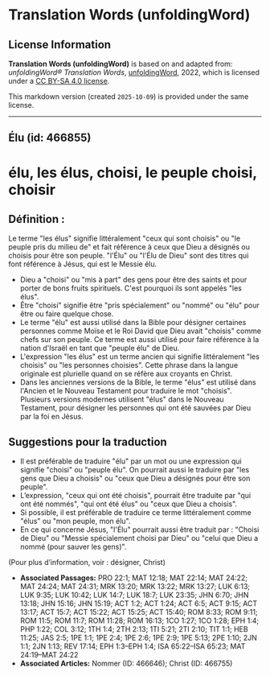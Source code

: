 # Translation Words (unfoldingWord)

## License Information

**Translation Words (unfoldingWord)** is based on and adapted from: _unfoldingWord® Translation Words_, [unfoldingWord](https://unfoldingword.org/utw), 2022, which is licensed under a [CC BY-SA 4.0 license](https://creativecommons.org/licenses/by-sa/4.0/legalcode.en).

This markdown version (created `2025-10-09`) is provided under the same license.



--------------------------------

## Élu (id: 466855)

élu, les élus, choisi, le peuple choisi, choisir
================================================

Définition :
------------

Le terme "les élus" signifie littéralement "ceux qui sont choisis" ou "le peuple pris du milieu de" et fait référence à ceux que Dieu a désignés ou choisis pour être son peuple. "l'Élu" ou "l'Élu de Dieu" sont des titres qui font référence à Jésus, qui est le Messie élu.

* Dieu a "choisi" ou "mis à part" des gens pour être des saints et pour porter de bons fruits spirituels. C'est pourquoi ils sont appelés "les élus".
* Être "choisi" signifie être "pris spécialement" ou "nommé" ou "élu" pour être ou faire quelque chose.
* Le terme "élu" est aussi utilisé dans la Bible pour désigner certaines personnes comme Moïse et le Roi David que Dieu avait "choisis" comme chefs sur son peuple. Ce terme est aussi utilisé pour faire référence à la nation d'Israël en tant que "peuple élu" de Dieu.
* L'expression "les élus" est un terme ancien qui signifie littéralement "les choisis" ou "les personnes choisies". Cette phrase dans la langue originale est plurielle quand on se réfère aux croyants en Christ.
* Dans les anciennes versions de la Bible, le terme "élus" est utilisé dans l'Ancien et le Nouveau Testament pour traduire le mot "choisis". Plusieurs versions modernes utilisent "élus" dans le Nouveau Testament, pour désigner les personnes qui ont été sauvées par Dieu par la foi en Jésus.

Suggestions pour la traduction
------------------------------

* Il est préférable de traduire "élu" par un mot ou une expression qui signifie "choisi" ou "peuple élu". On pourrait aussi le traduire par "les gens que Dieu a choisis" ou "ceux que Dieu a désignés pour être son peuple".
* L’expression, "ceux qui ont été choisis", pourrait être traduite par "qui ont été nommés", "qui ont été élus" ou "ceux que Dieu a choisis".
* Si possible, il est préférable de traduire ce terme littéralement comme "élus" ou "mon peuple, mon élu".
* En ce qui concerne Jésus, "l'Élu" pourrait aussi être traduit par : "Choisi de Dieu" ou "Messie spécialement choisi par Dieu" ou "celui que Dieu a nommé (pour sauver les gens)".

(Pour plus d’information, voir : désigner, Christ)

* **Associated Passages:** PRO 22:1; MAT 12:18; MAT 22:14; MAT 24:22; MAT 24:24; MAT 24:31; MRK 13:20; MRK 13:22; MRK 13:27; LUK 6:13; LUK 9:35; LUK 10:42; LUK 14:7; LUK 18:7; LUK 23:35; JHN 6:70; JHN 13:18; JHN 15:16; JHN 15:19; ACT 1:2; ACT 1:24; ACT 6:5; ACT 9:15; ACT 13:17; ACT 15:7; ACT 15:22; ACT 15:25; ACT 15:40; ROM 8:33; ROM 9:11; ROM 11:5; ROM 11:7; ROM 11:28; ROM 16:13; 1CO 1:27; 1CO 1:28; EPH 1:4; PHP 1:22; COL 3:12; 1TH 1:4; 2TH 2:13; 1TI 5:21; 2TI 2:10; TIT 1:1; HEB 11:25; JAS 2:5; 1PE 1:1; 1PE 2:4; 1PE 2:6; 1PE 2:9; 1PE 5:13; 2PE 1:10; 2JN 1:1; 2JN 1:13; REV 17:14; EPH 1:3–EPH 1:4; ISA 65:22–ISA 65:23; MAT 24:19–MAT 24:22
* **Associated Articles:** Nommer (ID: 466646); Christ (ID: 466755)

